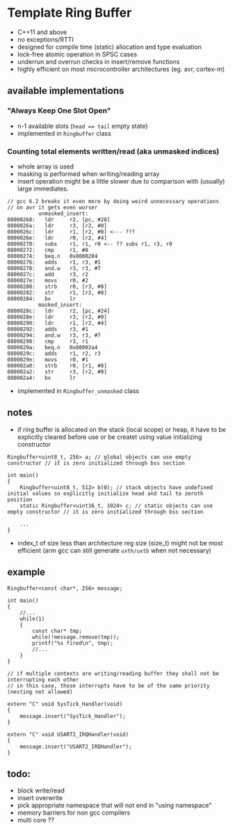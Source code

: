 # Template Ring Buffer

- C++11 and above
- no exceptions/RTTI
- designed for compile time (static) allocation and type evaluation
- lock-free atomic operation in SPSC cases
- underrun and overrun checks in insert/remove functions
- highly efficient on most microcontroller architectures (eg. avr, cortex-m)

## available implementations


### "Always Keep One Slot Open"

- n-1 available slots (`head == tail` empty state)
- implemented in `Ringbuffer` class

### Counting total elements written/read (aka unmasked indices)

- whole array is used
- masking is performed when writing/reading array
- insert operation might be a little slower due to comparison with (usually) large immediates.

```
// gcc 6.2 breaks it even more by doing weird unnecessary operations
// on avr it gets even worser
          unmasked_insert:
08000268:   ldr     r2, [pc, #28]
0800026a:   ldr     r3, [r2, #0]
0800026c:   ldr     r1, [r2, #0] <--- ???
0800026e:   ldr     r0, [r2, #4]
08000270:   subs    r1, r1, r0 <-- ?? subs r1, r3, r0
08000272:   cmp     r1, #8
08000274:   beq.n   0x8000284
08000276:   adds    r1, r3, #1
08000278:   and.w   r3, r3, #7
0800027c:   add     r3, r2
0800027e:   movs    r0, #2
08000280:   strb    r0, [r3, #8]
08000282:   str     r1, [r2, #0]
08000284:   bx      lr
          masked_insert:
0800028c:   ldr     r2, [pc, #24]
0800028e:   ldr     r3, [r2, #0]
08000290:   ldr     r1, [r2, #4]
08000292:   adds    r3, #1
08000294:   and.w   r3, r3, #7
08000298:   cmp     r3, r1
0800029a:   beq.n   0x80002a4
0800029c:   adds    r1, r2, r3
0800029e:   movs    r0, #1
080002a0:   strb    r0, [r1, #8]
080002a2:   str     r3, [r2, #0]
080002a4:   bx      lr
```

- implemented in `Ringbuffer_unmasked` class

## notes

- if ring buffer is allocated on the stack (local scope) or heap, it have to be explicitly cleared before use or be createt using value initializing constructor

```
Ringbuffer<uint8_t, 256> a; // global objects can use empty constructor // it is zero initialized through bss section

int main()
{
	Ringbuffer<uint8_t, 512> b(0); // stack objects have undefined initial values so explicitly initialize head and tail to zeroth position
	static Ringbuffer<uint16_t, 1024> c; // static objects can use empty constructor // it is zero initialized through bss section
	
	...
}
```

- index_t of size less than architecture reg size (size_t) might not be most efficient (arm gcc can still generate `uxth/uxtb` when not necessary)

## example

```
Ringbuffer<const char*, 256> message;

int main()
{
	//...
	while(1)
	{
		const char* tmp;
		while(!message.remove(tmp));
		printf("%s fired\n", tmp);
		//...
	}
}

// if multiple contexts are writing/reading buffer they shall not be interrupting each other 
// in this case, those interrupts have to be of the same priority (nesting not allowed) 
	
extern "C" void SysTick_Handler(void)
{
	message.insert("SysTick_Handler");
}

extern "C" void USART2_IRQHandler(void)
{
	message.insert("USART2_IRQHandler");
}
```

## todo:
- block write/read
- insert overwrite
- pick appropriate namespace that will not end in "using namespace"
- memory barriers for non gcc compilers
- multi core ??